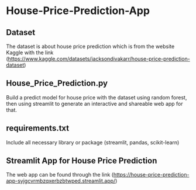 # House-Price-Prediction-App



## Dataset
The dataset is about house price prediction which is from the website Kaggle with the link (https://www.kaggle.com/datasets/jacksondivakarr/house-price-prediction-dataset)



## House_Price_Prediction.py
Build a predict model for house price with the dataset using random forest, then using streamlit to generate an interactive and shareable web app for that.



## requirements.txt
Include all necessary library or package (streamlit, pandas, scikit-learn)



## Streamlit App for House Price Prediction
The web app can be found through the link (https://house-price-prediction-app-syjgcvrmbzqxerbzbtwped.streamlit.app/)
